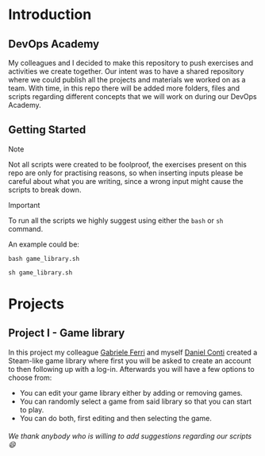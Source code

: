 # Introduction
## DevOps Academy
My colleagues and I decided to make this repository to push exercises and activities we create together. Our intent was to have a shared repository where we could publish all the projects and materials we worked on as a team. With time, in this repo there will be added more folders, files and scripts regarding different concepts that we will work on during our DevOps Academy.
## Getting Started
> [!NOTE]
> Not all scripts were created to be foolproof, the exercises present on this repo are only for practising reasons, so when inserting inputs please be careful about what you are writing, since a wrong input might cause the scripts to break down.

> [!IMPORTANT]
> To run all the scripts we highly suggest using either the `bash` or `sh` command.
 
An example could be:
```
bash game_library.sh
```
```
sh game_library.sh
```
# Projects
## Project I - Game library
In this project my colleague [Gabriele Ferri](https://github.com/Honoga-Sensei) and myself [Daniel Conti](https://github.com/DanielConti3) created a Steam-like game library where first you will be asked to create an account to then following up with a log-in. Afterwards you will have a few options to choose from:
- You can edit your game library either by adding or removing games.
- You can randomly select a game from said library so that you can start to play.
- You can do both, first editing and then selecting the game.

###### We thank anybody who is willing to add suggestions regarding our scripts 😄
